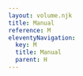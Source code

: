 ```yaml
---
layout: volume.njk
title: Manual
reference: M
eleventyNavigation:
  key: M
  title: Manual
  parent: H
---
```


